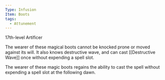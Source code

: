 ```yaml
---
Type: Infusion
Item: Boots
tags:
  - Attunement
---
```

17th-level Artificer

The wearer of these magical boots cannot be knocked prone or moved against its will. It also knows destructive wave, and can cast [[Destructive Wave]] once without expending a spell slot.

The wearer of these magic boots regains the ability to cast the spell without expending a spell slot at the following dawn.
